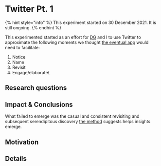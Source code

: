 # Twitter Pt. 1



{% hint style="info" %}
This experiment started on 30 December 2021. It is still ongoing.
{% endhint %}

This experimented started as an effort for [DG](https://www.davidgoligorsky.com/index.html) and I to use Twitter to approximate the following moments we thought [the eventual app](../app.md) would need to facilitate:

1. Notice
2. Name
3. Revisit
4. Engage/elaborate\


## Research questions&#x20;

## Impact & Conclusions

What failed to emerge was the casual and consistent revisiting and subsequent serendipitous discovery [the method](../method.md) suggests helps insights emerge.&#x20;

## Motivation&#x20;

## Details

